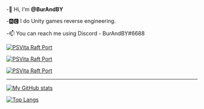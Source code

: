 -👋 Hi, I’m **@BurAndBY**

-🆁🅴 I do Unity games reverse engineering.

-📫  You can reach me using Discord - BurAndBY#6688

[![PSVita Raft Port](https://github-readme-stats.vercel.app/api/pin/?username=burandby&repo=raft_vita)](https://github.com/anuraghazra/github-readme-stats)

[![PSVita Raft Port](https://github-readme-stats.vercel.app/api/pin/?username=burandby&repo=slendermanreturns_vita)](https://github.com/anuraghazra/github-readme-stats)

[![PSVita Raft Port](https://github-readme-stats.vercel.app/api/pin/?username=UniVitaPorts&repo=cylinder_vita)](https://github.com/anuraghazra/github-readme-stats)

------------

[![My GitHub stats](https://github-readme-stats.vercel.app/api?username=burandby)](https://github.com/anuraghazra/github-readme-stats)

[![Top Langs](https://github-readme-stats.vercel.app/api/top-langs/?username=burandby&langs_count=4)](https://github.com/anuraghazra/github-readme-stats)
